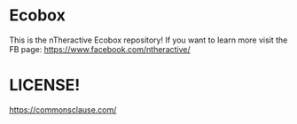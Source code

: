 # Ecobox
This is the nTheractive Ecobox repository! If you want to learn more visit the FB page: https://www.facebook.com/ntheractive/

# LICENSE!
https://commonsclause.com/
